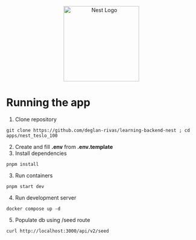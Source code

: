 <p align="center">
  <a href="http://nestjs.com/" target="blank"><img src="https://nestjs.com/img/logo-small.svg" width="200" alt="Nest Logo" /></a>
</p>

[circleci-image]: https://img.shields.io/circleci/build/github/nestjs/nest/master?token=abc123def456
[circleci-url]: https://circleci.com/gh/nestjs/nest

# Running the app
1. Clone repository
```
git clone https://github.com/deglan-rivas/learning-backend-nest ; cd apps/nest_teslo_100
```
2. Create and fill __.env__ from __.env.template__
3. Install dependencies
```
pnpm install
```
3. Run containers
```
pnpm start dev
```
4. Run development server
```
docker compose up -d
```
5. Populate db using /seed route
```
curl http://localhost:3000/api/v2/seed
```